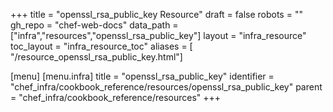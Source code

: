 +++
title = "openssl_rsa_public_key Resource"
draft = false
robots = ""
gh_repo = "chef-web-docs"
data_path = ["infra","resources","openssl_rsa_public_key"]
layout = "infra_resource"
toc_layout = "infra_resource_toc"
aliases = [ "/resource_openssl_rsa_public_key.html"]

[menu]
  [menu.infra]
    title = "openssl_rsa_public_key"
    identifier = "chef_infra/cookbook_reference/resources/openssl_rsa_public_key"
    parent = "chef_infra/cookbook_reference/resources"
+++

<!-- The contents of this page are automatically generated from the openssl_rsa_public_key.yaml file in the data directory. -->
<!-- To suggest a change, edit the https://github.com/chef/chef/blob/main/lib/chef/resource/openssl_rsa_public_key.rb file
      and submit a pull request to the https://github.com/chef/chef repository. -->
